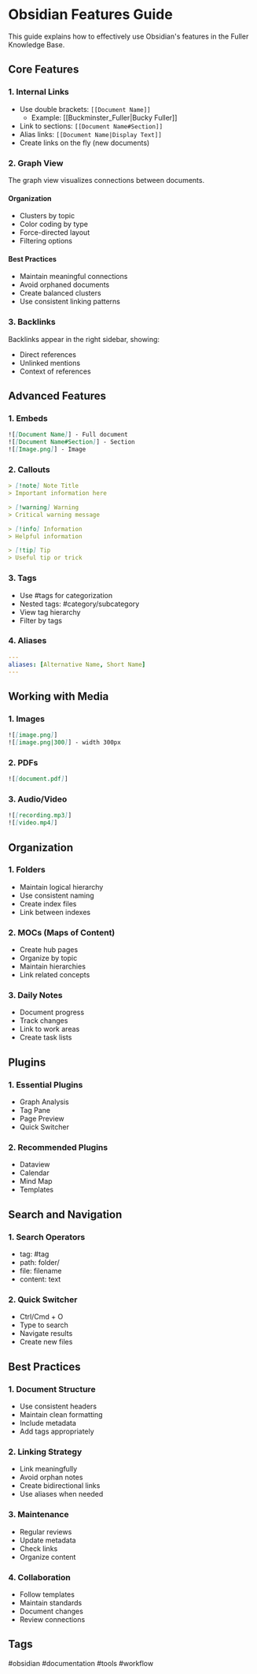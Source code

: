 # Obsidian Features Guide

This guide explains how to effectively use Obsidian's features in the Fuller Knowledge Base.

## Core Features

### 1. Internal Links
- Use double brackets: `[[Document Name]]`
	- Example: [[Buckminster_Fuller|Bucky Fuller]]
- Link to sections: `[[Document Name#Section]]`
- Alias links: `[[Document Name|Display Text]]`
- Create links on the fly (new documents)

### 2. Graph View
The graph view visualizes connections between documents.

#### Organization
- Clusters by topic
- Color coding by type
- Force-directed layout
- Filtering options

#### Best Practices
- Maintain meaningful connections
- Avoid orphaned documents
- Create balanced clusters
- Use consistent linking patterns

### 3. Backlinks
Backlinks appear in the right sidebar, showing:
- Direct references
- Unlinked mentions
- Context of references

## Advanced Features

### 1. Embeds
```markdown
![[Document Name]] - Full document
![[Document Name#Section]] - Section
![[Image.png]] - Image
```

### 2. Callouts
```markdown
> [!note] Note Title
> Important information here

> [!warning] Warning
> Critical warning message

> [!info] Information
> Helpful information

> [!tip] Tip
> Useful tip or trick
```

### 3. Tags
- Use #tags for categorization
- Nested tags: #category/subcategory
- View tag hierarchy
- Filter by tags

### 4. Aliases
```yaml
---
aliases: [Alternative Name, Short Name]
---
```

## Working with Media

### 1. Images
```markdown
![[image.png]]
![[image.png|300]] - width 300px
```

### 2. PDFs
```markdown
![[document.pdf]]
```

### 3. Audio/Video
```markdown
![[recording.mp3]]
![[video.mp4]]
```

## Organization

### 1. Folders
- Maintain logical hierarchy
- Use consistent naming
- Create index files
- Link between indexes

### 2. MOCs (Maps of Content)
- Create hub pages
- Organize by topic
- Maintain hierarchies
- Link related concepts

### 3. Daily Notes
- Document progress
- Track changes
- Link to work areas
- Create task lists

## Plugins

### 1. Essential Plugins
- Graph Analysis
- Tag Pane
- Page Preview
- Quick Switcher

### 2. Recommended Plugins
- Dataview
- Calendar
- Mind Map
- Templates

## Search and Navigation

### 1. Search Operators
- tag: #tag
- path: folder/
- file: filename
- content: text

### 2. Quick Switcher
- Ctrl/Cmd + O
- Type to search
- Navigate results
- Create new files

## Best Practices

### 1. Document Structure
- Use consistent headers
- Maintain clean formatting
- Include metadata
- Add tags appropriately

### 2. Linking Strategy
- Link meaningfully
- Avoid orphan notes
- Create bidirectional links
- Use aliases when needed

### 3. Maintenance
- Regular reviews
- Update metadata
- Check links
- Organize content

### 4. Collaboration
- Follow templates
- Maintain standards
- Document changes
- Review connections

## Tags
#obsidian #documentation #tools #workflow 